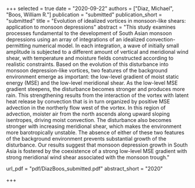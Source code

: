 +++
selected = true
date = "2020-09-22"
authors = ["Diaz, Michael", "Boos, William R."]
publication = "submitted"
publication_short = "submitted"
title = "Evolution of idealized vortices in monsoon-like shears: application to monsoon depressions"
abstract = "This study examines processes fundamental to the development of South Asian monsoon depressions using an array of integrations of an idealized convection-permitting numerical model. In each integration, a wave of initially small amplitude is subjected to a different amount of vertical and meridional wind shear, with temperature and moisture fields constructed according to realistic constraints. Based on the evolution of this disturbance into monsoon depression-like vortices, two features of the background environment emerge as important: the low-level gradient of moist static energy (MSE) and the low-level meridional shear. As the low-level MSE gradient steepens, the disturbance becomes stronger and produces more rain. This strengthening results from the interaction of the vortex with latent heat release by convection that is in turn organized by positive MSE advection in the northerly flow west of the vortex. In this region of advection, moister air from the north ascends along upward sloping isentropes, driving moist convection. The disturbance also becomes stronger with increasing meridional shear, which makes the environment more barotropically unstable. The absence of either of these two features of the background environment prevents substantial growth of the disturbance. Our results suggest that monsoon depression growth in South Asia is fostered by the coexistence of a strong low-level MSE gradient with strong meridional wind shear associated with the monsoon trough."

url_pdf = "pdf/DiazBoos_submitted.pdf"
abstract_short =  "2020"


+++

